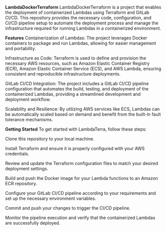 **LambdaDockerTerraform**
LambdaDockerTerraform is a project that enables the deployment of containerized Lambdas using Terraform and GitLab CI/CD. This repository provides the necessary code, configuration, and CI/CD pipeline setup to automate the deployment process and manage the infrastructure required for running Lambdas in a containerized environment.

**Features**
Containerization of Lambdas: The project leverages Docker containers to package and run Lambdas, allowing for easier management and portability.

Infrastructure as Code: Terraform is used to define and provision the necessary AWS resources, such as Amazon Elastic Container Registry (ECR), Amazon Elastic Container Service (ECS), and AWS Lambda, ensuring consistent and reproducible infrastructure deployments.

GitLab CI/CD Integration: The project includes a GitLab CI/CD pipeline configuration that automates the build, testing, and deployment of the containerized Lambdas, providing a streamlined development and deployment workflow.

Scalability and Resilience: By utilizing AWS services like ECS, Lambdas can be automatically scaled based on demand and benefit from the built-in fault tolerance mechanisms.

**Getting Started**
To get started with LambdaTerra, follow these steps:

Clone this repository to your local machine.

Install Terraform and ensure it is properly configured with your AWS credentials.

Review and update the Terraform configuration files to match your desired deployment settings.

Build and push the Docker image for your Lambda functions to an Amazon ECR repository.

Configure your GitLab CI/CD pipeline according to your requirements and set up the necessary environment variables.

Commit and push your changes to trigger the CI/CD pipeline.

Monitor the pipeline execution and verify that the containerized Lambdas are successfully deployed.
